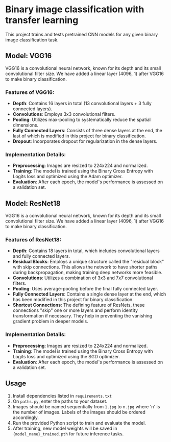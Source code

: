 # Binary image classification with transfer learning

This project trains and tests pretrained CNN models for any given binary image classification task.

## Model: VGG16  

VGG16 is a convolutional neural network, known for its depth and its small convolutional filter size. We have added a linear layer (4096, 1) after VGG16 to make binary classification. 

### Features of VGG16:

- **Depth**: Contains 16 layers in total (13 convolutional layers + 3 fully connected layers).
- **Convolutions**: Employs 3x3 convolutional filters.
- **Pooling**: Utilizes max-pooling to systematically reduce the spatial dimensions.
- **Fully Connected Layers**: Consists of three dense layers at the end, the last of which is modified in this project for binary classification.
- **Dropout**: Incorporates dropout for regularization in the dense layers.

### Implementation Details:

- **Preprocessing**: Images are resized to 224x224 and normalized.
- **Training**: The model is trained using the Binary Cross Entropy with Logits loss and optimized using the Adam optimizer.
- **Evaluation**: After each epoch, the model's performance is assessed on a validation set.

## Model: ResNet18 

VGG16 is a convolutional neural network, known for its depth and its small convolutional filter size. We have added a linear layer (4096, 1) after VGG16 to make binary classification. 

### Features of ResNet18:

- **Depth**: Contains 18 layers in total, which includes convolutional layers and fully connected layers.
- **Residual Blocks**: Employs a unique structure called the "residual block" with skip connections. This allows the network to have shorter paths during backpropagation, making training deep networks more feasible.
- **Convolutions**: Utilizes a combination of 3x3 and 7x7 convolutional filters.
- **Pooling**: Uses average-pooling before the final fully connected layer.
- **Fully Connected Layers**: Contains a single dense layer at the end, which has been modified in this project for binary classification.
- **Shortcut Connections**: The defining feature of ResNets, these connections "skip" one or more layers and perform identity transformation if necessary. They help in preventing the vanishing gradient problem in deeper models.

### Implementation Details:

- **Preprocessing**: Images are resized to 224x224 and normalized.
- **Training**: The model is trained using the Binary Cross Entropy with Logits loss and optimized using the SGD optimizer.
- **Evaluation**: After each epoch, the model's performance is assessed on a validation set.

## Usage
1. Install dependencies listed in `requirements.txt`
2. On `paths.py`, enter the paths to your dataset.
3. Images should be named sequentially from `1.jpg` to `n.jpg` where 'n' is the number of images. Labels of the images should be ordered accordingly.
4. Run the provided Python script to train and evaluate the model.
5. After training, new model weights will be saved in `{model_name}_trained.pth` for future inference tasks.

